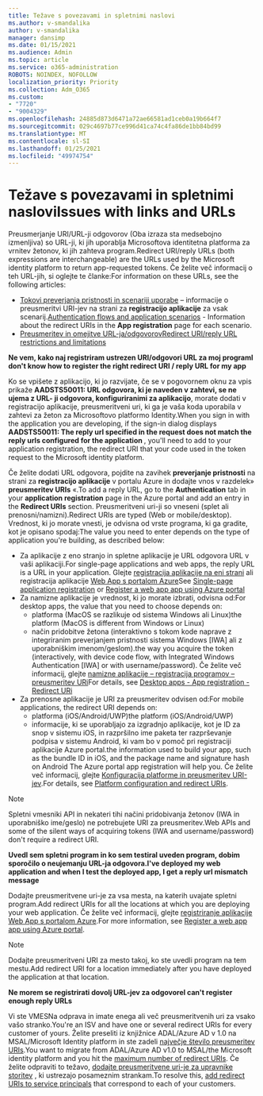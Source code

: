```yaml
---
title: Težave s povezavami in spletnimi naslovi
ms.author: v-smandalika
author: v-smandalika
manager: dansimp
ms.date: 01/15/2021
ms.audience: Admin
ms.topic: article
ms.service: o365-administration
ROBOTS: NOINDEX, NOFOLLOW
localization_priority: Priority
ms.collection: Adm_O365
ms.custom:
- "7720"
- "9004329"
ms.openlocfilehash: 24885d873d6471a72ae66581ad1ceb0a19b664f7
ms.sourcegitcommit: 029c4697b77ce996d41ca74c4fa86de1bb84bd99
ms.translationtype: MT
ms.contentlocale: sl-SI
ms.lasthandoff: 01/25/2021
ms.locfileid: "49974754"
---
```

# <a name="issues-with-links-and-urls"></a><span data-ttu-id="bf96c-102">Težave s povezavami in spletnimi naslovi</span><span class="sxs-lookup"><span data-stu-id="bf96c-102">Issues with links and URLs</span></span>

<span data-ttu-id="bf96c-103">Preusmerjanje URI/URL-ji odgovorov (Oba izraza sta medsebojno izmenljiva) so URL-ji, ki jih uporablja Microsoftova identitetna platforma za vrnitev žetonov, ki jih zahteva program.</span><span class="sxs-lookup"><span data-stu-id="bf96c-103">Redirect URI/reply URLs (both expressions are interchangeable) are the URLs used by the Microsoft identity platform to return app-requested tokens.</span></span> <span data-ttu-id="bf96c-104">Če želite več informacij o teh URL-jih, si oglejte te članke:</span><span class="sxs-lookup"><span data-stu-id="bf96c-104">For information on these URLs, see the following articles:</span></span>

- <span data-ttu-id="bf96c-105">[Tokovi preverjanja pristnosti in scenariji uporabe](https://docs.microsoft.com/azure/active-directory/develop/authentication-flows-app-scenarios) – informacije o preusmeritvi URI-jev na strani za **registracijo aplikacije** za vsak scenarij.</span><span class="sxs-lookup"><span data-stu-id="bf96c-105">[Authentication flows and application scenarios](https://docs.microsoft.com/azure/active-directory/develop/authentication-flows-app-scenarios) - Information about the redirect URIs in the **App registration** page for each scenario.</span></span>
- [<span data-ttu-id="bf96c-106">Preusmeritev in omejitve URL-ja/odgovorov</span><span class="sxs-lookup"><span data-stu-id="bf96c-106">Redirect URI/reply URL restrictions and limitations</span></span>](https://docs.microsoft.com/azure/active-directory/develop/reply-url)

<span data-ttu-id="bf96c-107">**Ne vem, kako naj registriram ustrezen URI/odgovori URL za moj program**</span><span class="sxs-lookup"><span data-stu-id="bf96c-107">**I don't know how to register the right redirect URI / reply URL for my app**</span></span>

<span data-ttu-id="bf96c-108">Ko se vpišete z aplikacijo, ki jo razvijate, če se v pogovornem oknu za vpis prikaže **AADSTS50011: URL odgovora, ki je naveden v zahtevi, se ne ujema z URL- <your app ID> ji odgovora, konfiguriranimi za aplikacijo**, morate dodati v registracijo aplikacije, preusmeritveni uri, ki ga je vaša koda uporabila v zahtevi za žeton za Microsoftovo platformo Identity.</span><span class="sxs-lookup"><span data-stu-id="bf96c-108">When you sign in with the application you are developing, if the sign-in dialog displays **AADSTS50011: The reply url specified in the request does not match the reply urls configured for the application <your app ID>**, you'll need to add to your application registration, the redirect URI that your code used in the token request to the Microsoft identity platform.</span></span>

<span data-ttu-id="bf96c-109">Če želite dodati URL odgovora, pojdite na zavihek **preverjanje pristnosti** na strani za **registracijo aplikacije** v portalu Azure in dodajte vnos v razdelek» **preusmeritev URIs** «.</span><span class="sxs-lookup"><span data-stu-id="bf96c-109">To add a reply URL, go to the **Authentication** tab in your **application registration** page in the Azure portal and add an entry in the **Redirect URIs** section.</span></span> <span data-ttu-id="bf96c-110">Preusmeritveni uri-ji so vneseni (splet ali prenosni/namizni).</span><span class="sxs-lookup"><span data-stu-id="bf96c-110">Redirect URIs are typed (Web or mobile/desktop).</span></span> <span data-ttu-id="bf96c-111">Vrednost, ki jo morate vnesti, je odvisna od vrste programa, ki ga gradite, kot je opisano spodaj:</span><span class="sxs-lookup"><span data-stu-id="bf96c-111">The value you need to enter depends on the type of application you're building, as described below:</span></span>

- <span data-ttu-id="bf96c-112">Za aplikacije z eno stranjo in spletne aplikacije je URL odgovora URL v vaši aplikaciji.</span><span class="sxs-lookup"><span data-stu-id="bf96c-112">For single-page applications and web apps, the reply URL is a URL in your application.</span></span> <span data-ttu-id="bf96c-113">Glejte [registracija aplikacije na eni strani](https://docs.microsoft.com/azure/active-directory/develop/scenario-spa-app-registration#register-a-redirect-uri) ali registracija aplikacije [Web App s portalom Azure](https://docs.microsoft.com/azure/active-directory/develop/scenario-web-app-sign-user-app-registration?tabs=aspnetcore#register-an-app-using-azure-portal)</span><span class="sxs-lookup"><span data-stu-id="bf96c-113">See [Single-page application registration](https://docs.microsoft.com/azure/active-directory/develop/scenario-spa-app-registration#register-a-redirect-uri) or [Register a web app app using Azure portal](https://docs.microsoft.com/azure/active-directory/develop/scenario-web-app-sign-user-app-registration?tabs=aspnetcore#register-an-app-using-azure-portal)</span></span>
- <span data-ttu-id="bf96c-114">Za namizne aplikacije je vrednost, ki jo morate izbrati, odvisna od:</span><span class="sxs-lookup"><span data-stu-id="bf96c-114">For desktop apps, the value that you need to choose depends on:</span></span>
    - <span data-ttu-id="bf96c-115">platforma (MacOS se razlikuje od sistema Windows ali Linux)</span><span class="sxs-lookup"><span data-stu-id="bf96c-115">the platform (MacOS is different from Windows or Linux)</span></span>
    - <span data-ttu-id="bf96c-116">način pridobitve žetona (interaktivno s tokom kode naprave z integriranim preverjanjem pristnosti sistema Windows [IWA] ali z uporabniškim imenom/geslom).</span><span class="sxs-lookup"><span data-stu-id="bf96c-116">the way you acquire the token (interactively, with device code flow, with Integrated Windows Authentication [IWA] or with username/password).</span></span>
    <span data-ttu-id="bf96c-117">Če želite več informacij, glejte [namizne aplikacije – registracija programov – preusmeritev URi](https://docs.microsoft.com/azure/active-directory/develop/scenario-desktop-app-registration#redirect-uris)</span><span class="sxs-lookup"><span data-stu-id="bf96c-117">For details, see [Desktop apps - App registration - Redirect URi](https://docs.microsoft.com/azure/active-directory/develop/scenario-desktop-app-registration#redirect-uris)</span></span>
- <span data-ttu-id="bf96c-118">Za prenosne aplikacije je URI za preusmeritev odvisen od:</span><span class="sxs-lookup"><span data-stu-id="bf96c-118">For mobile applications, the redirect URI depends on:</span></span>
    - <span data-ttu-id="bf96c-119">platforma (iOS/Android/UWP)</span><span class="sxs-lookup"><span data-stu-id="bf96c-119">the platform (iOS/Android/UWP)</span></span>
    - <span data-ttu-id="bf96c-120">informacije, ki se uporabljajo za izgradnjo aplikacije, kot je ID za snop v sistemu iOS, in razpršilno ime paketa ter razprševanje podpisa v sistemu Android, ki vam bo v pomoč pri registraciji aplikacije Azure portal.</span><span class="sxs-lookup"><span data-stu-id="bf96c-120">the information used to build your app, such as the bundle ID in iOS, and the package name and signature hash on Android The Azure portal app registration will help you.</span></span> <span data-ttu-id="bf96c-121">Če želite več informacij, glejte [Konfiguracija platforme in preusmeritev URI-jev](https://docs.microsoft.com/azure/active-directory/develop/scenario-mobile-app-registration#platform-configuration-and-redirect-uris).</span><span class="sxs-lookup"><span data-stu-id="bf96c-121">For details, see [Platform configuration and redirect URIs](https://docs.microsoft.com/azure/active-directory/develop/scenario-mobile-app-registration#platform-configuration-and-redirect-uris).</span></span>

> [!NOTE]
> <span data-ttu-id="bf96c-122">Spletni vmesniki API in nekateri tihi načini pridobivanja žetonov (IWA in uporabniško ime/geslo) ne potrebujete URI za preusmeritev.</span><span class="sxs-lookup"><span data-stu-id="bf96c-122">Web APIs and some of the silent ways of acquiring tokens (IWA and username/password) don't require a redirect URI.</span></span>

<span data-ttu-id="bf96c-123">**Uvedl sem spletni program in ko sem testiral uveden program, dobim sporočilo o neujemanju URL-ja odgovora.**</span><span class="sxs-lookup"><span data-stu-id="bf96c-123">**I've deployed my web application and when I test the deployed app, I get a reply url mismatch message**</span></span>

<span data-ttu-id="bf96c-124">Dodajte preusmeritvene uri-je za vsa mesta, na katerih uvajate spletni program.</span><span class="sxs-lookup"><span data-stu-id="bf96c-124">Add redirect URIs for all the locations at which you are deploying your web application.</span></span> <span data-ttu-id="bf96c-125">Če želite več informacij, glejte [registriranje aplikacije Web App s portalom Azure](https://docs.microsoft.com/azure/active-directory/develop/scenario-web-app-sign-user-app-registration).</span><span class="sxs-lookup"><span data-stu-id="bf96c-125">For more information, see [Register a web app app using Azure portal](https://docs.microsoft.com/azure/active-directory/develop/scenario-web-app-sign-user-app-registration).</span></span>

> [!NOTE]
> <span data-ttu-id="bf96c-126">Dodajte preusmeritveni URI za mesto takoj, ko ste uvedli program na tem mestu.</span><span class="sxs-lookup"><span data-stu-id="bf96c-126">Add redirect URI for a location immediately after you have deployed the application at that location.</span></span>

<span data-ttu-id="bf96c-127">**Ne morem se registrirati dovolj URL-jev za odgovore**</span><span class="sxs-lookup"><span data-stu-id="bf96c-127">**I can't register enough reply URLs**</span></span>

<span data-ttu-id="bf96c-128">Vi ste VMESNa odprava in imate enega ali več preusmeritvenih uri za vsako vašo stranko.</span><span class="sxs-lookup"><span data-stu-id="bf96c-128">You're an ISV and have one or several redirect URIs for every customer of yours.</span></span> <span data-ttu-id="bf96c-129">Želite preseliti iz knjižnice ADAL/Azure AD v 1.0 na MSAL/Microsoft Identity platform in ste zadeli [največje število preusmeritev URIs](https://docs.microsoft.com/azure/active-directory/develop/reply-url#maximum-number-of-redirect-uris).</span><span class="sxs-lookup"><span data-stu-id="bf96c-129">You want to migrate from ADAL/Azure AD v1.0 to MSAL/the Microsoft identity platform and you hit the [maximum number of redirect URIs](https://docs.microsoft.com/azure/active-directory/develop/reply-url#maximum-number-of-redirect-uris).</span></span> <span data-ttu-id="bf96c-130">Če želite odpraviti to težavo, [dodajte preusmeritvene uri-je za upravnike storitev](https://docs.microsoft.com/azure/active-directory/develop/reply-url#add-redirect-uris-to-service-principals) , ki ustrezajo posameznim strankam.</span><span class="sxs-lookup"><span data-stu-id="bf96c-130">To resolve this, [add redirect URIs to service principals](https://docs.microsoft.com/azure/active-directory/develop/reply-url#add-redirect-uris-to-service-principals) that correspond to each of your customers.</span></span>
